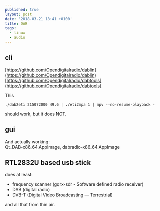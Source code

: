 ```yaml
---
published: true
layout: post
date: '2018-03-21 18:41 +0100'
title: DAB
tags:
  - linux
  - audio
---
```

## cli

[https://github.com/Opendigitalradio/dablin](https://github.com/Opendigitalradio/dablin)  
[https://github.com/Opendigitalradio/dabtools](https://github.com/Opendigitalradio/dabtools)

This

    ./dab2eti 215072000 49.6 | ./eti2mpa 1 | mpv --no-resume-playback -
    
should work, but it does NOT.

## gui
And actually working:    
Qt_DAB-x86_64.AppImage,  dabradio-x86_64.AppImage

## RTL2832U based usb stick

does at least:

- frequency scanner (gqrx-sdr - Software defined radio receiver)
- DAB (digital radio)
- DVB-T (Digital Video Broadcasting — Terrestrial)

and all that from thin air.